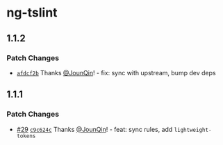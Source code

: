 # ng-tslint

## 1.1.2

### Patch Changes

- [`afdcf2b`](https://github.com/rx-ts/ng-tslint/commit/afdcf2b8366c6b61e141afd053c3825ed2c3c8e4) Thanks [@JounQin](https://github.com/JounQin)! - fix: sync with upstream, bump dev deps

## 1.1.1

### Patch Changes

- [#29](https://github.com/rx-ts/ng-tslint/pull/29) [`c9c624c`](https://github.com/rx-ts/ng-tslint/commit/c9c624cd18cf0e2bb470da708910c9c8052a1336) Thanks [@JounQin](https://github.com/JounQin)! - feat: sync rules, add `lightweight-tokens`
